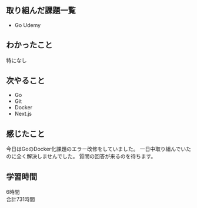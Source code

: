 ## 取り組んだ課題一覧
- Go Udemy

## わかったこと
特になし


## 次やること
- Go
- Git
- Docker
- Next.js

## 感じたこと
今日はGoのDocker化課題のエラー改修をしていました。
一日中取り組んでいたのに全く解決しませんでした。
質問の回答が来るのを待ちます。


## 学習時間
6時間<br />
合計731時間
